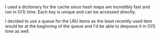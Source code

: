 I used a dictionary for the cache since hash maps are incredibly fast and run in O(1) time. Each key is unique and can be accessed directly.

I decided to use a queue for the LRU items as the least recently used item would be at the beginning of the queue and I'd be able to dequeue it in O(1) time as well.   